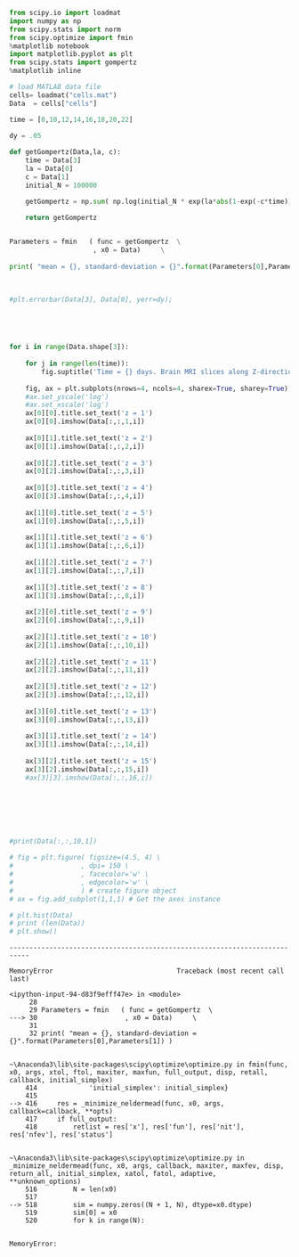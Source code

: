 

```python
from scipy.io import loadmat
import numpy as np
from scipy.stats import norm
from scipy.optimize import fmin
%matplotlib notebook
import matplotlib.pyplot as plt
from scipy.stats import gompertz
%matplotlib inline

# load MATLAB data file
cells= loadmat("cells.mat")
Data  = cells["cells"]

time = [0,10,12,14,16,18,20,22]

dy = .05
    
def getGompertz(Data,la, c):
    time = Data[3]
    la = Data[0]
    c = Data[1]
    initial_N = 100000

    getGompertz = np.sum( np.log(initial_N * exp(la*abs(1-exp(-c*time)))) );
    
    return getGompertz


Parameters = fmin   ( func = getGompertz  \
                     , x0 = Data)     \
                    
print( "mean = {}, standard-deviation = {}".format(Parameters[0],Parameters[1]) )
    
    
    
#plt.errorbar(Data[3], Data[0], yerr=dy);





for i in range(Data.shape[3]):
    
    for j in range(len(time)):
        fig.suptitle('Time = {} days. Brain MRI slices along Z-direction, Rat W09. No radiation treatment.'.format(time[i]))    
    
    fig, ax = plt.subplots(nrows=4, ncols=4, sharex=True, sharey=True)
    #ax.set_yscale('log')
    #ax.set_xscale('log')
    ax[0][0].title.set_text('z = 1')
    ax[0][0].imshow(Data[:,:,1,i])
    
    ax[0][1].title.set_text('z = 2')
    ax[0][1].imshow(Data[:,:,2,i])
    
    ax[0][2].title.set_text('z = 3')
    ax[0][2].imshow(Data[:,:,3,i])
    
    ax[0][3].title.set_text('z = 4')
    ax[0][3].imshow(Data[:,:,4,i])
    
    ax[1][0].title.set_text('z = 5')
    ax[1][0].imshow(Data[:,:,5,i])
    
    ax[1][1].title.set_text('z = 6')
    ax[1][1].imshow(Data[:,:,6,i])
    
    ax[1][2].title.set_text('z = 7')
    ax[1][2].imshow(Data[:,:,7,i])
    
    ax[1][3].title.set_text('z = 8')
    ax[1][3].imshow(Data[:,:,8,i])
    
    ax[2][0].title.set_text('z = 9')
    ax[2][0].imshow(Data[:,:,9,i])
    
    ax[2][1].title.set_text('z = 10')
    ax[2][1].imshow(Data[:,:,10,i])
    
    ax[2][2].title.set_text('z = 11')
    ax[2][2].imshow(Data[:,:,11,i])
    
    ax[2][3].title.set_text('z = 12')    
    ax[2][3].imshow(Data[:,:,12,i])
    
    ax[3][0].title.set_text('z = 13')    
    ax[3][0].imshow(Data[:,:,13,i])
    
    ax[3][1].title.set_text('z = 14')
    ax[3][1].imshow(Data[:,:,14,i])
    
    ax[3][2].title.set_text('z = 15')    
    ax[3][2].imshow(Data[:,:,15,i])
    #ax[3][3].imshow(Data[:,:,16,i])    
    


    



#print(Data[:,:,10,1])

# fig = plt.figure( figsize=(4.5, 4) \
#                 , dpi= 150 \
#                 , facecolor='w' \
#                 , edgecolor='w' \
#                 ) # create figure object
# ax = fig.add_subplot(1,1,1) # Get the axes instance

# plt.hist(Data)
# print (len(Data))
# plt.show()
```


    ---------------------------------------------------------------------------

    MemoryError                               Traceback (most recent call last)

    <ipython-input-94-d83f9efff47e> in <module>
         28 
         29 Parameters = fmin   ( func = getGompertz  \
    ---> 30                      , x0 = Data)     \
         31 
         32 print( "mean = {}, standard-deviation = {}".format(Parameters[0],Parameters[1]) )
    

    ~\Anaconda3\lib\site-packages\scipy\optimize\optimize.py in fmin(func, x0, args, xtol, ftol, maxiter, maxfun, full_output, disp, retall, callback, initial_simplex)
        414             'initial_simplex': initial_simplex}
        415 
    --> 416     res = _minimize_neldermead(func, x0, args, callback=callback, **opts)
        417     if full_output:
        418         retlist = res['x'], res['fun'], res['nit'], res['nfev'], res['status']
    

    ~\Anaconda3\lib\site-packages\scipy\optimize\optimize.py in _minimize_neldermead(func, x0, args, callback, maxiter, maxfev, disp, return_all, initial_simplex, xatol, fatol, adaptive, **unknown_options)
        516         N = len(x0)
        517 
    --> 518         sim = numpy.zeros((N + 1, N), dtype=x0.dtype)
        519         sim[0] = x0
        520         for k in range(N):
    

    MemoryError: 



```python

```


```python

```


```python

```
